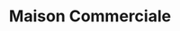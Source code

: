 ---
title: "Maison Commerciale"
url: /kinshasa/maison-commerciale-boulevard-mandela/
shop: Einkaufszentrum
---